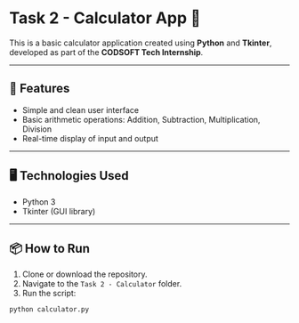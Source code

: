 # Task 2 - Calculator App 🧮

This is a basic calculator application created using **Python** and **Tkinter**, developed as part of the **CODSOFT Tech Internship**.

---

## 🚀 Features
- Simple and clean user interface
- Basic arithmetic operations: Addition, Subtraction, Multiplication, Division
- Real-time display of input and output

---

## 🖥️ Technologies Used
- Python 3
- Tkinter (GUI library)

---

## 📦 How to Run

1. Clone or download the repository.
2. Navigate to the `Task 2 - Calculator` folder.
3. Run the script:

```bash
python calculator.py
